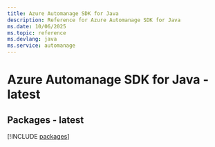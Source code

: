 ```yaml
---
title: Azure Automanage SDK for Java
description: Reference for Azure Automanage SDK for Java
ms.date: 10/06/2025
ms.topic: reference
ms.devlang: java
ms.service: automanage
---
```

# Azure Automanage SDK for Java - latest
## Packages - latest
[!INCLUDE [packages](automanage-index.md)]